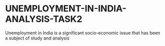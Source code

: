 # UNEMPLOYMENT-IN-INDIA-ANALYSIS-TASK2
 Unemployment in India is a significant socio-economic issue that has been a subject of study and analysis
